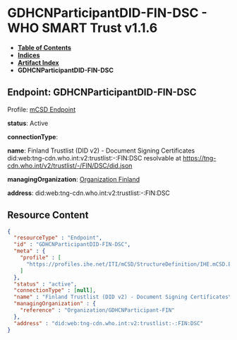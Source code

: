 # GDHCNParticipantDID-FIN-DSC - WHO SMART Trust v1.1.6

* [**Table of Contents**](toc.md)
* [**Indices**](indices.md)
* [**Artifact Index**](artifacts.md)
* **GDHCNParticipantDID-FIN-DSC**

## Endpoint: GDHCNParticipantDID-FIN-DSC

Profile: [mCSD Endpoint](https://profiles.ihe.net/ITI/mCSD/4.0.0/StructureDefinition-IHE.mCSD.Endpoint.html)

**status**: Active

**connectionType**: 

**name**: Finland Trustlist (DID v2) - Document Signing Certificates did:web:tng-cdn.who.int:v2:trustlist:-:FIN:DSC resolvable at https://tng-cdn.who.int/v2/trustlist/-/FIN/DSC/did.json

**managingOrganization**: [Organization Finland](Organization-GDHCNParticipant-FIN.md)

**address**: did:web:tng-cdn.who.int:v2:trustlist:-:FIN:DSC



## Resource Content

```json
{
  "resourceType" : "Endpoint",
  "id" : "GDHCNParticipantDID-FIN-DSC",
  "meta" : {
    "profile" : [
      "https://profiles.ihe.net/ITI/mCSD/StructureDefinition/IHE.mCSD.Endpoint"
    ]
  },
  "status" : "active",
  "connectionType" : [null],
  "name" : "Finland Trustlist (DID v2) - Document Signing Certificates\ndid:web:tng-cdn.who.int:v2:trustlist:-:FIN:DSC\nresolvable at https://tng-cdn.who.int/v2/trustlist/-/FIN/DSC/did.json",
  "managingOrganization" : {
    "reference" : "Organization/GDHCNParticipant-FIN"
  },
  "address" : "did:web:tng-cdn.who.int:v2:trustlist:-:FIN:DSC"
}

```
